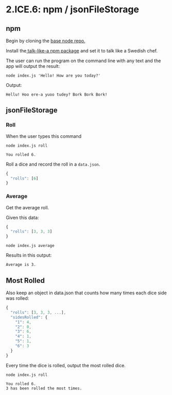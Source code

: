 # 2.ICE.6: npm / jsonFileStorage

## npm

Begin by cloning the [base node repo.](https://github.com/rocketacademy/base-node-bootcamp)

Install the[ talk-like-a npm package](https://www.npmjs.com/package/talk-like-a) and set it to talk like a Swedish chef.

The user can run the program on the command line with any text and the app will output the result:

```text
node index.js 'Hello! How are you today?'
```

Output:

```text
Hellu! Hoo ere-a yuoo tudey? Bork Bork Bork!
```

## jsonFileStorage

### Roll

When the user types this command

```text
node index.js roll
```

```text
You rolled 6.
```

Roll a dice and record the roll in a `data.json`.

```javascript
{
  "rolls": [6]
}
```

### Average

Get the average roll.

Given this data:

```javascript
{
  "rolls": [3, 3, 3]
}
```

```text
node index.js average
```

Results in this output:

```text
Average is 3.
```

## Most Rolled

Also keep an object in data.json that counts how many times each dice side was rolled:

```javascript
{
  "rolls": [3, 3, 3, ...],
  "sidesRolled": {
    "1": 4,
    "2": 0,
    "3": 6,
    "4": 1,
    "5": 1,
    "6": 3
  }
}
```

Every time the dice is rolled, output the most rolled dice.

```text
node index.js roll
```

```text
You rolled 6.
3 has been rolled the most times.
```
